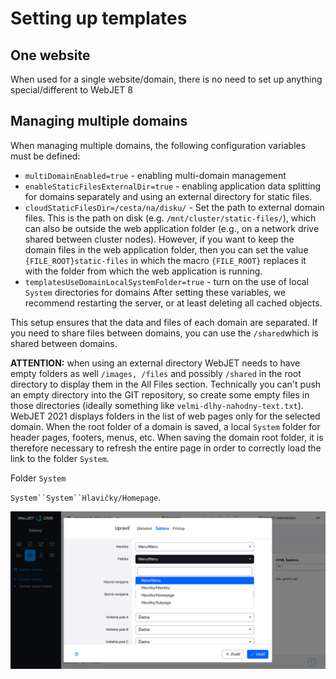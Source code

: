 # Setting up templates

## One website

When used for a single website/domain, there is no need to set up anything special/different to WebJET 8

## Managing multiple domains

When managing multiple domains, the following configuration variables must be defined:
- `multiDomainEnabled=true` - enabling multi-domain management
- `enableStaticFilesExternalDir=true` - enabling application data splitting for domains separately and using an external directory for static files.
- `cloudStaticFilesDir=/cesta/na/disku/` - Set the path to external domain files. This is the path on disk (e.g. `/mnt/cluster/static-files/`), which can also be outside the web application folder (e.g., on a network drive shared between cluster nodes). However, if you want to keep the domain files in the web application folder, then you can set the value `{FILE_ROOT}static-files` in which the macro `{FILE_ROOT}` replaces it with the folder from which the web application is running.
- `templatesUseDomainLocalSystemFolder=true` - turn on the use of local `System` directories for domains
After setting these variables, we recommend restarting the server, or at least deleting all cached objects.

This setup ensures that the data and files of each domain are separated. If you need to share files between domains, you can use the `/shared`which is shared between domains.

**ATTENTION:** when using an external directory WebJET needs to have empty folders as well `/images, /files` and possibly `/shared` in the root directory to display them in the All Files section. Technically you can't push an empty directory into the GIT repository, so create some empty files in those directories (ideally something like `velmi-dlhy-nahodny-text.txt`).
WebJET 2021 displays folders in the list of web pages only for the selected domain. When the root folder of a domain is saved, a local `System` folder for header pages, footers, menus, etc. When saving the domain root folder, it is therefore necessary to refresh the entire page in order to correctly load the link to the folder `System`.

Folder `System`

`System``System``Hlavičky/Homepage`.

![](header-footer.png)
